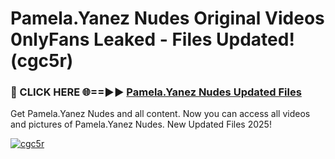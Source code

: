 # Pamela.Yanez Nudes Original Videos 0nlyFans Leaked - Files Updated! (cgc5r)

<h3>🔴 CLICK HERE 🌐==►► <a href="https://tinyurl.com/5h6xmrr3" rel="nofollow">Pamela.Yanez Nudes Updated Files</a></h3>

Get Pamela.Yanez Nudes and all content. Now you can access all videos and pictures of Pamela.Yanez Nudes. New Updated Files 2025!

[![cgc5r](https://i.imgur.com/KVD873Z.gif)](https://tinyurl.com/5h6xmrr3)
